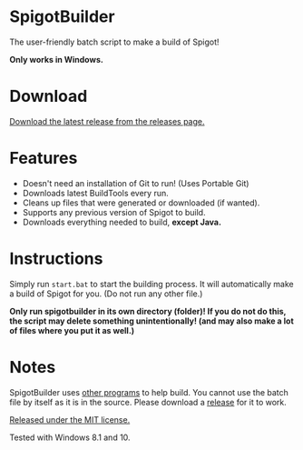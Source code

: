 # SpigotBuilder

The user-friendly batch script to make a build of Spigot!

**Only works in Windows.**

# Download

[Download the latest release from the releases page.](https://github.com/colebob9/spigotbuilder/releases)

# Features
* Doesn't need an installation of Git to run! (Uses Portable Git)
* Downloads latest BuildTools every run.
* Cleans up files that were generated or downloaded (if wanted).
* Supports any previous version of Spigot to build.
* Downloads everything needed to build, **except Java.**

# Instructions
Simply run `start.bat` to start the building process. It will automatically make a build of Spigot for you. (Do not run any other file.)

**Only run spigotbuilder in its own directory (folder)! If you do not do this, the script may delete something unintentionally! (and may also make a lot of files where you put it as well.)**


# Notes
SpigotBuilder uses [other programs](https://github.com/colebob9/spigotbuilder/wiki/Programs-included-with-releases) to help build. You cannot use the batch file by itself as it is in the source. Please download a [release](https://github.com/colebob9/spigotbuilder/releases) for it to work.

[Released under the MIT license.](https://github.com/colebob9/spigotbuilder/blob/master/LICENCE.txt)

Tested with Windows 8.1 and 10.
